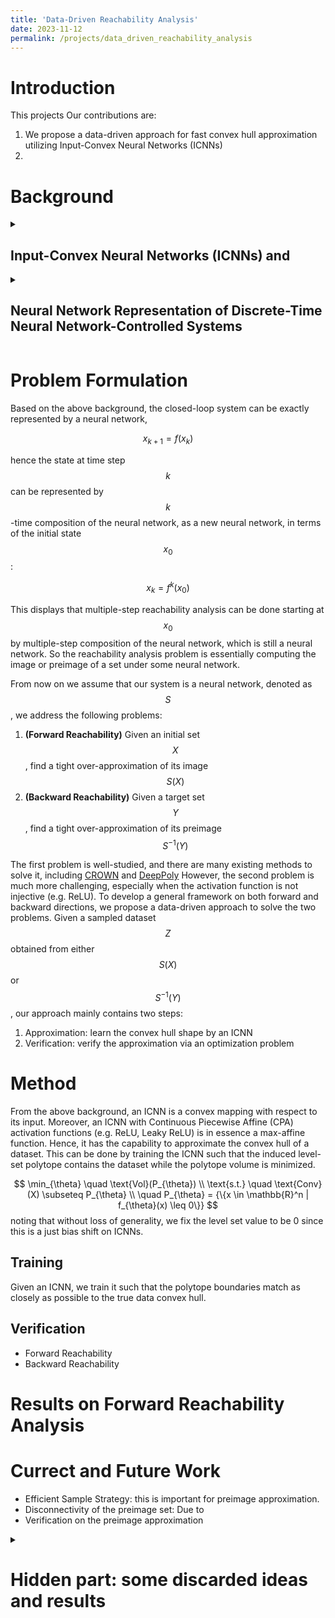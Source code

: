 ```yaml
---
title: 'Data-Driven Reachability Analysis'
date: 2023-11-12
permalink: /projects/data_driven_reachability_analysis
---
```

# Introduction
This projects
Our contributions are:
1. We propose a data-driven approach for fast convex hull approximation utilizing Input-Convex Neural Networks (ICNNs)
2. 

# Background

<details>
  <summary><h2>Input-Convex Neural Networks (ICNNs) and  </h2></summary>
  Our method heavily relies on DNs that fulfill specific constraints. These constraints 
  result in DNs with a special property called input-convex, which is formulated as follows:
</details>

<details>
  <summary><h2>Neural Network Representation of Discrete-Time Neural Network-Controlled Systems </h2></summary>
</details>


# Problem Formulation
Based on the above background, the closed-loop system can be exactly represented by a neural network,

$$
    x_{k+1} = f(x_k) 
$$

hence the state at time step $$k$$ can be represented by $$k$$-time composition of the neural network, as a new neural network, in terms of the initial state $$x_0$$:

$$
    x_k = f^k(x_0)
$$

This displays that multiple-step reachability analysis can be done starting at $$x_0$$ by multiple-step composition of the neural network, which is still a neural network.
So the reachability analysis problem is essentially computing the image or preimage of a set under some neural network.

From now on we assume that our system is a neural network, denoted as $$S$$, we address the following problems:
1. **(Forward Reachability)** Given an initial set $$X$$, find a tight over-approximation of its image $$S(X)$$
2. **(Backward Reachability)** Given a target set $$Y$$, find a tight over-approximation of its preimage $$S^{-1}(Y)$$

The first problem is well-studied, and there are many existing methods to solve it, including 
[CROWN](https://proceedings.neurips.cc/paper/2018/hash/d04863f100d59b3eb688a11f95b0ae60-Abstract.html) and [DeepPoly](https://dl.acm.org/doi/pdf/10.1145/3290354)
However, the second problem is much more challenging, especially when the activation function is not injective (e.g. ReLU).
To develop a general framework on both forward and backward directions, we propose a data-driven approach 
to solve the two problems. Given a sampled dataset $$Z$$ obtained from either $$S(X)$$ or $$S^{-1}(Y)$$, 
our approach mainly contains two steps:
1. Approximation: learn the convex hull shape by an ICNN
2. Verification: verify the approximation via an optimization problem

# Method
From the above background, an ICNN is a convex mapping with respect to its input. Moreover, an ICNN with 
Continuous Piecewise Affine (CPA) activation functions (e.g. ReLU, Leaky ReLU) is in essence a max-affine function.
Hence, it has the capability to approximate the convex hull of a dataset. This can be done by training the ICNN such that
the induced level-set polytope contains the dataset while the polytope volume is minimized.

$$
\min_{\theta} \quad \text{Vol}(P_{\theta}) \\
    \text{s.t.} \quad \text{Conv}(X) \subseteq P_{\theta} \\
                \quad P_{\theta}  = {\{x \in \mathbb{R}^n | f_{\theta}(x) \leq 0\}}
$$
noting that without loss of generality, we fix the level set value to be 0 since this is a just bias shift on ICNNs.

## Training
Given an ICNN, we train it such that the polytope boundaries match as closely as possible to the true
data convex hull. 

## Verification
- Forward Reachability
- Backward Reachability

# Results on Forward Reachability Analysis

# Currect and Future Work
- Efficient Sample Strategy: this is important for preimage approximation. 
- Disconnectivity of the preimage set: Due to
- Verification on the preimage approximation



<details>
  <summary><h1>Hidden part: some discarded ideas and results</h1></summary>
</details>



